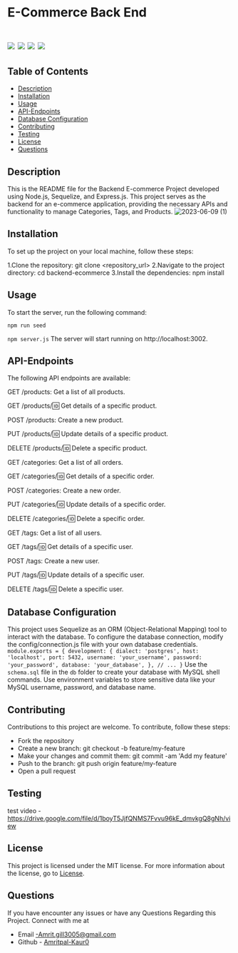 # E-Commerce Back End

 # ![](https://img.shields.io/badge/SeQuelize-ExpressJs-blue) ![](https://img.shields.io/badge/license-MIT-brightgreen) ![](https://img.shields.io/badge/mysql-ORM-orange) ![](https://img.shields.io/badge/node.js-Routes-red)



 ## Table of Contents

- [Description](#description)
- [Installation](#installation)
- [Usage](#usage)
- [API-Endpoints](#api-endpoints)
- [Database Configuration](#database-configuration)
- [Contributing](#contributing)
- [Testing](#testing)
- [License](#license)
- [Questions](#questions)


## Description
This is the README file for the Backend E-commerce Project developed using Node.js, Sequelize, and Express.js. This project serves as the backend for an e-commerce application, providing the necessary APIs and functionality to manage Categories, Tags, and Products.
![2023-06-09 (1)](https://github.com/Amritpal-Kaur0/E-commerce-BackEnd/assets/128442182/73135b30-8bd6-42d1-95a7-910dacec6cb1)

## Installation
To set up the project on your local machine, follow these steps:

1.Clone the repository: git clone <repository_url>
2.Navigate to the project directory: cd backend-ecommerce
3.Install the dependencies: npm install

## Usage
To start the server, run the following command:

`npm run seed`

`npm server.js`
The server will start running on http://localhost:3002.

## API-Endpoints
The following API endpoints are available:

GET /products: Get a list of all products.

GET /products/:id: Get details of a specific product.

POST /products: Create a new product.

PUT /products/:id: Update details of a specific product.

DELETE /products/:id: Delete a specific product.

GET /categories: Get a list of all orders.

GET /categories/:id: Get details of a specific order.

POST /categories: Create a new order.

PUT /categories/:id: Update details of a specific order.

DELETE /categories/:id: Delete a specific order.

GET /tags: Get a list of all users.

GET /tags/:id: Get details of a specific user.

POST /tags: Create a new user.

PUT /tags/:id: Update details of a specific user.

DELETE /tags/:id: Delete a specific user.

## Database Configuration
This project uses Sequelize as an ORM (Object-Relational Mapping) tool to interact with the database. To configure the database connection, modify the config/connection.js file with your own database credentials.
`module.exports = {
  development: {
    dialect: 'postgres',
    host: 'localhost',
    port: 5432,
    username: 'your_username',
    password: 'your_password',
    database: 'your_database',
  },
  // ...
}`
Use the `schema.sql` file in the `db` folder to create your database with MySQL shell commands. Use environment variables to store sensitive data like your MySQL username, password, and database name.

## Contributing
Contributions to this project are welcome. To contribute, follow these steps:

* Fork the repository
* Create a new branch: git checkout -b feature/my-feature
* Make your changes and commit them: git commit -am 'Add my feature'
* Push to the branch: git push origin feature/my-feature
* Open a pull request

## Testing
test video - https://drive.google.com/file/d/1boyT5JjfQNMS7Fvvu96kE_dmvkgQ8gNh/view

## License
This project is licensed under the MIT license. For more information about the license, go to [License](https://choosealicense.com/licenses/mit/).

## Questions
 If you have encounter any issues or have any Questions Regarding this Project. Connect with me at

- Email -Amrit.gill3005@gmail.com 
- Github - [Amritpal-Kaur0](https://github.com/Amritpal-Kaur0) 
